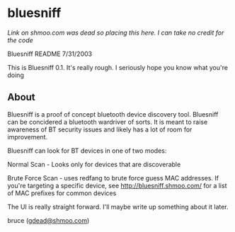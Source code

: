 # bluesniff

*Link on shmoo.com was dead so placing this here.  I can take no credit for the code*

Bluesniff README
7/31/2003

This is Bluesniff 0.1.  It's really rough.  I seriously hope you know what 
you're doing

About
-----

Bluesniff is a proof of concept bluetooth device discovery tool.  Bluesniff
can be concidered a bluetooth wardriver of sorts.  It is meant to raise
awareness of BT security issues and likely has a lot of room for improvement.

Bluesniff can look for BT devices in one of two modes:

Normal Scan - Looks only for devices that are discoverable

Brute Force Scan - uses redfang to brute force guess MAC addresses.  If 
you're targeting a specific device, see http://bluesniff.shmoo.com/ for
a list of MAC prefixes for common devices

The UI is really straight forward.  I'll maybe write up something about it
later.

bruce (gdead@shmoo.com)
